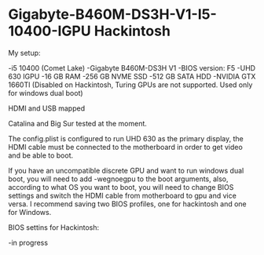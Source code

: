 # Gigabyte-B460M-DS3H-V1-I5-10400-IGPU Hackintosh

My setup:

-i5 10400 (Comet Lake)
-Gigabyte B460M-DS3H V1 
-BIOS version: F5
-UHD 630 IGPU
-16 GB RAM
-256 GB NVME SSD
-512 GB SATA HDD
-NVIDIA GTX 1660TI (Disabled on Hackintosh, Turing GPUs are not supported. Used only for windows dual boot)

HDMI and USB mapped

Catalina and Big Sur tested at the moment.

The config.plist is configured to run UHD 630 as the primary display, the HDMI cable must be connected to the motherboard in order to get video and be able to boot. 

If you have an uncompatible discrete GPU and want to run windows dual boot, you will need to add -wegnoegpu to the boot arguments, also, according to what OS you want to boot, you will need to change BIOS settings and switch the HDMI cable from motherboard to gpu and vice versa. 
I recommend saving two BIOS profiles, one for hackintosh and one for Windows.

BIOS settins for Hackintosh:

-in progress
